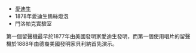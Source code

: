 
* [愛迪生](https://zh.wikipedia.org/zh-tw/%E6%89%98%E9%A9%AC%E6%96%AF%C2%B7%E7%88%B1%E8%BF%AA%E7%94%9F)
* 1878年愛迪生鎢絲燈泡
* 門洛帕克實驗室

第一個留聲機最早於1877年由美國發明家愛迪生發明，而第一個使用唱片的留聲機於1888年由德裔美國發明家貝利納首先演示。